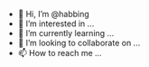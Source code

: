 - 👋 Hi, I’m @habbing
- 👀 I’m interested in ...
- 🌱 I’m currently learning ...
- 💞️ I’m looking to collaborate on ...
- 📫 How to reach me ...

<!---
habbing/habbing is a ✨ special ✨ repository because its `README.md` (this file) appears on your GitHub profile.
You can click the Preview link to take a look at your changes.
--->
